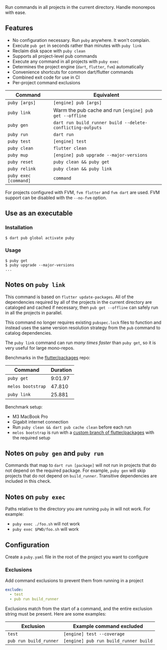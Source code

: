 Run commands in all projects in the current directory. Handle monorepos with ease.

## Features

- No configuration necessary. Run `puby` anywhere. It won't complain.
- Execute `pub get` in seconds rather than minutes with `puby link`
- Reclaim disk space with `puby clean`
- Supports all project-level pub commands
- Execute any command in all projects with `puby exec`
- Determines the project engine (`dart`, `flutter`, `fvm`) automatically
- Convenience shortcuts for common dart/flutter commands
- Combined exit code for use in CI
- Per-project command exclusions

| Command               | Equivalent                                                 |
| --------------------- | ---------------------------------------------------------- |
| `puby [args]`         | `[engine] pub [args]`                                      |
| `puby link`           | Warm the pub cache and run `[engine] pub get --offline`    |
| `puby gen`            | `dart run build_runner build --delete-conflicting-outputs` |
| `puby run`            | `dart run`                                                 |
| `puby test`           | `[engine] test`                                            |
| `puby clean`          | `flutter clean`                                            |
| `puby mup`            | `[engine] pub upgrade --major-versions`                    |
| `puby reset`          | `puby clean && puby get`                                   |
| `puby relink`         | `puby clean && puby link`                                  |
| `puby exec [command]` | `command`                                                  |

For projects configured with FVM, `fvm flutter` and `fvm dart` are used. FVM support can be disabled with the `--no-fvm` option.

## Use as an executable

### Installation

```console
$ dart pub global activate puby
```

### Usage

```console
$ puby get
$ puby upgrade --major-versions
...
```

## Notes on `puby link`

This command is based on `flutter update-packages`. All of the dependencies required by all of the projects in the current directory are cataloged and cached if necessary, then `pub get --offline` can safely run in all the projects in parallel.

This command no longer requires existing `pubspec.lock` files to function and instead uses the same version resolution strategy from the `pub` command to catalog dependencies.

The `puby link` command can run _many times faster_ than `puby get`, so it is very useful for large mono-repos.

Benchmarks in the [flutter/packages](https://github.com/flutter/packages) repo:

| Command           | Duration |
| ----------------- | -------- |
| `puby get`        | 9:01.97  |
| `melos bootstrap` | 47.810   |
| `puby link`       | 25.881   |

Benchmark setup:

- M3 MacBook Pro
- Gigabit internet connection
- Run `puby clean && dart pub cache clean` before each run
- `melos bootstrap` is run with a [custom branch of flutter/packages](https://github.com/Rexios80/packages_flutter/tree/puby_benchmarking) with the required setup

## Notes on `puby gen` and `puby run`

Commands that map to `dart run [package]` will not run in projects that do not depend on the required package. For example, `puby gen` will skip projects that do not depend on `build_runner`. Transitive dependencies are included in this check.

## Notes on `puby exec`

Paths relative to the directory you are running `puby` in will not work. For example:

- `puby exec ./foo.sh` will not work
- `puby exec $PWD/foo.sh` will work

## Configuration

Create a `puby.yaml` file in the root of the project you want to configure

### Exclusions

Add command exclusions to prevent them from running in a project

```yaml
exclude:
  - test
  - pub run build_runner
```

Exclusions match from the start of a command, and the entire exclusion string must be present. Here are some examples:

| Exclusion              | Example command excluded              |
| ---------------------- | ------------------------------------- |
| `test`                 | `[engine] test --coverage`            |
| `pub run build_runner` | `[engine] pub run build_runner build` |
